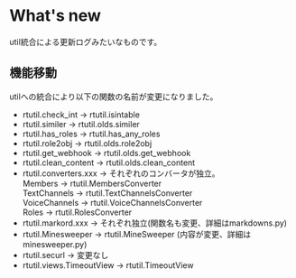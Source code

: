 # What's new
util統合による更新ログみたいなものです。

## 機能移動
utilへの統合により以下の関数の名前が変更になりました。
* rtutil.check_int -> rtutil.isintable
* rtutil.similer -> rtutil.olds.similer
* rtutil.has_roles -> rtutil.has_any_roles
* rtutil.role2obj -> rtutil.olds.role2obj
* rtutil.get_webhook -> rtutil.olds.get_webhook
* rtutil.clean_content -> rtutil.olds.clean_content
* rtutil.converters.xxx
    -> それぞれのコンバータが独立。  
    Members -> rtutil.MembersConverter  
    TextChannels -> rtutil.TextChannelsConverter  
    VoiceChannels -> rtutil.VoiceChannelsConverter  
    Roles -> rtutil.RolesConverter
* rtutil.markord.xxx -> それぞれ独立(関数名も変更、詳細はmarkdowns.py)
* rtutil.Minesweeper -> rtutil.MineSweeper (内容が変更、詳細はminesweeper.py)
* rtutil.securl -> 変更なし
* rtutil.views.TimeoutView -> rtutil.TimeoutView